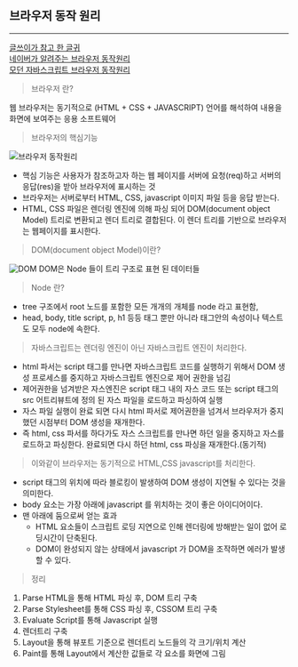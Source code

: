 ## 브라우저 동작 원리
---
[글쓰이가 참고 한 글귀](https://joshua1988.github.io/web-development/translation/javascript/how-js-works-inside-engine/) </br>
[네이버가 알려주는 브라우저 동작원리](https://d2.naver.com/helloworld/59361)
</br>
[모던 자바스크립트 브라우저 동작원리](https://poiemaweb.com/js-browser)
>브라우저 란?  

웹 브라우저는 동기적으로 (HTML + CSS + JAVASCRIPT) 언어를 해석하여 내용을 화면에 보여주는 응용 소프트웨어

> 브라우저의 핵심기능

![브라우저 동작원리](https://poiemaweb.com/img/client-server.png)


* 핵심 기능은 사용자가 참조하고자 하는 웹 페이지를 서버에 요청(req)하고 서버의 응답(res)을 받아 브라우저에 표시하는 것
* 브라우저는 서버로부터 HTML, CSS, javascript 이미지 파일 등을 응답 받는다.
* HTML, CSS 파일은 렌더링 엔진에 의해 파싱 되어 DOM(document object Model) 트리로 변환되고 렌더 트리로 결합된다.
이 렌더 트리를 기반으로 브라우저는 웹페이지를 표시한다.

> DOM(document object Model)이란?

![DOM](https://media.vlpt.us/images/cherrycock/post/197108dd-765e-4daa-814f-19c7257097b3/DOM.png)
DOM은 Node 들이 트리 구조로 표현 된 데이터들
> Node 란?

* tree 구조에서 root 노드를 포함한 모든 개개의 개체를 node 라고 표현함,
* head, body, title script, p, h1 등등 태그 뿐만 아니라 태그안의 속성이나 텍스트도 모두 node에 속한다.

> 자바스크립트는 렌더링 엔진이 아닌 자바스크립트 엔진이 처리한다.

* html 파서는 script 태그를 만나면 자바스크립트 코드를 실행하기 위해서 DOM 생성 프로세스를 중지하고 자바스크립트 엔진으로 제어 권한을 넘김
* 제어권한을 넘겨받은 자스엔진은 script 태그 내의 자스 코드 또는 script 태그의 src 어트리뷰트에 정의 된 자스 파일을 로드하고 파싱하여 실행
* 자스 파일 실행이 완료 되면 다시 html 파서로 제어권한을 넘겨서 브라우저가 중지 했던 시점부터 DOM 생성을 재개한다.
* 즉 html, css 파서를 하다가도 자스 스크립트를 만나면 하던 일을 중지하고 자스를 로드하고 파싱한다. 완료되면 다시 하던 html, css 파싱을 재개한다.(동기적)

> 이와같이 브라우저는 동기적으로 HTML,CSS javascript를 처리한다.

* script 태그의 위치에 따라 블로킹이 발생하여 DOM 생성이 지연될 수 있다는 것을 의미한다. 
* body 요소는 가장 아래에 javascript 를 위치하는 것이 좋은 아이디어이다.
* 맨 아래에 둠으로써 얻는 효과
  * HTML 요소들이 스크립트 로딩 지연으로 인해 렌더링에 방해받는 일이 없어 로딩시간이 단축된다.
  * DOM이 완성되지 않는 상태에서 javascript 가 DOM을 조작하면 에러가 발생 할 수 있다.

> 정리
  
  1. Parse HTML을 통해 HTML 파싱 후, DOM 트리 구축
  2. Parse Stylesheet를 통해 CSS 파싱 후, CSSOM 트리 구축
  3. Evaluate Script를 통해 Javascript 실행
  4. 렌더트리 구축
  5. Layout을 통해 뷰포트 기준으로 렌더트리 노드들의 각 크기/위치 계산
  6. Paint를 통해 Layout에서 계산한 값들로 각 요소를 화면에 그림